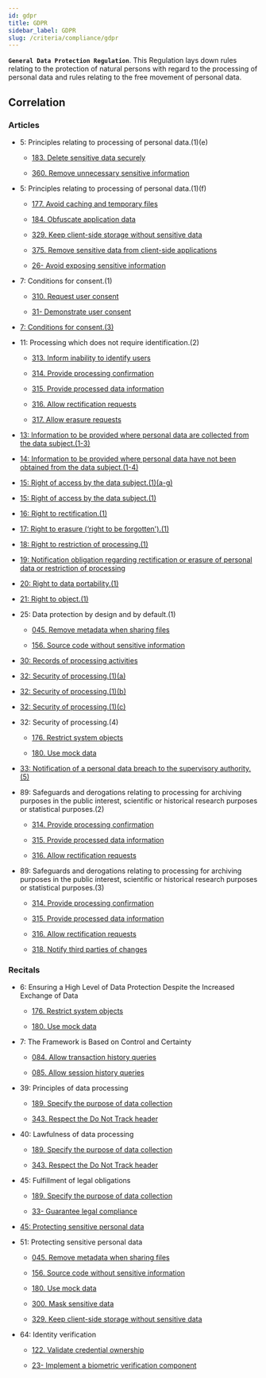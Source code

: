 ```yaml
---
id: gdpr
title: GDPR
sidebar_label: GDPR
slug: /criteria/compliance/gdpr
---
```


**`General Data Protection Regulation`**.
This Regulation lays down rules
relating to the protection of natural persons
with regard to the processing of personal data
and rules relating to the free movement
of personal data.

## Correlation

### Articles

- 5: Principles relating to processing of personal data.(1)(e)

    - [183. Delete sensitive data securely](/criteria/requirements/183)

    - [360. Remove unnecessary sensitive information](/criteria/requirements/360)

- 5: Principles relating to processing of personal data.(1)(f)

    - [177. Avoid caching and temporary files](/criteria/requirements/177)

    - [184. Obfuscate application data](/criteria/requirements/184)

    - [329. Keep client-side storage without sensitive data](/criteria/requirements/329)

    - [375. Remove sensitive data from client-side applications](/criteria/requirements/375)

    - [26- Avoid exposing sensitive information](/criteria/requirements/261)

- 7: Conditions for consent.(1)

    - [310. Request user consent](/criteria/requirements/310)

    - [31- Demonstrate user consent](/criteria/requirements/311)

- [7: Conditions for consent.(3)](/criteria/requirements/312)

- 11: Processing which does not require identification.(2)

    - [313. Inform inability to identify users](/criteria/requirements/313)

    - [314. Provide processing confirmation](/criteria/requirements/314)

    - [315. Provide processed data information](/criteria/requirements/315)

    - [316. Allow rectification requests](/criteria/requirements/316)

    - [317. Allow erasure requests](/criteria/requirements/317)

- [13: Information to be provided where personal data are collected from the data subject.(1-3)](/criteria/requirements/189)

- [14: Information to be provided where personal data have not been obtained from the data subject.(1-4)](/criteria/requirements/189)

- [15: Right of access by the data subject.(1)(a-g)](/criteria/requirements/315)

- [15: Right of access by the data subject.(1)](/criteria/requirements/314)

- [16: Right to rectification.(1)](/criteria/requirements/316)

- [17: Right to erasure (‘right to be forgotten').(1)](/criteria/requirements/317)

- [18: Right to restriction of processing.(1)](/criteria/requirements/312)

- [19: Notification obligation regarding rectification or erasure of personal data or restriction of processing](/criteria/requirements/318)

- [20: Right to data portability.(1)](/criteria/requirements/315)

- [21: Right to object.(1)](/criteria/requirements/312)

- 25: Data protection by design and by default.(1)

    - [045. Remove metadata when sharing files](/criteria/requirements/045)

    - [156. Source code without sensitive information](/criteria/requirements/156)

- [30: Records of processing activities](/criteria/requirements/189)

- [32: Security of processing.(1)(a)](/criteria/requirements/185)

- [32: Security of processing.(1)(b)](/criteria/requirements/062)

- [32: Security of processing.(1)(c)](/criteria/requirements/072)

- 32: Security of processing.(4)

    - [176. Restrict system objects](/criteria/requirements/176)

    - [180. Use mock data](/criteria/requirements/180)

- [33: Notification of a personal data breach to the supervisory authority.(5)](/criteria/requirements/075)

- 89: Safeguards and derogations relating to processing for archiving purposes in the public interest, scientific or historical research purposes or statistical purposes.(2)

    - [314. Provide processing confirmation](/criteria/requirements/314)

    - [315. Provide processed data information](/criteria/requirements/315)

    - [316. Allow rectification requests](/criteria/requirements/316)

-  89: Safeguards and derogations relating to processing for archiving purposes in the public interest, scientific or historical research purposes or statistical purposes.(3)

    - [314. Provide processing confirmation](/criteria/requirements/314)

    - [315. Provide processed data information](/criteria/requirements/315)

    - [316. Allow rectification requests](/criteria/requirements/316)

    - [318. Notify third parties of changes](/criteria/requirements/318)

### Recitals

- 6: Ensuring a High Level of Data Protection Despite the Increased Exchange of Data

    - [176. Restrict system objects](/criteria/requirements/176)

    - [180. Use mock data](/criteria/requirements/180)

- 7: The Framework is Based on Control and Certainty

    - [084. Allow transaction history queries](/criteria/requirements/084)
  
    - [085. Allow session history queries](/criteria/requirements/085)

- 39: Principles of data processing

    - [189. Specify the purpose of data collection](/criteria/requirements/189)

    - [343. Respect the Do Not Track header](/criteria/requirements/343)

- 40: Lawfulness of data processing

    - [189. Specify the purpose of data collection](/criteria/requirements/189)

    - [343. Respect the Do Not Track header](/criteria/requirements/343)

- 45: Fulfillment of legal obligations

    - [189. Specify the purpose of data collection](/criteria/requirements/189)

    - [33- Guarantee legal compliance](/criteria/requirements/331)

- [45: Protecting sensitive personal data](/criteria/requirements/185)

- 51: Protecting sensitive personal data

    - [045. Remove metadata when sharing files](/criteria/requirements/045)

    - [156. Source code without sensitive information](/criteria/requirements/156)

    - [180. Use mock data](/criteria/requirements/180)

    - [300. Mask sensitive data](/criteria/requirements/300)

    - [329. Keep client-side storage without sensitive data](/criteria/requirements/329)

- 64: Identity verification

    - [122. Validate credential ownership](/criteria/requirements/122)

    - [23- Implement a biometric verification component](/criteria/requirements/231)

